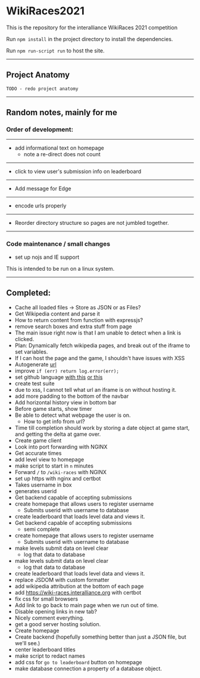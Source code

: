 # WikiRaces2021
This is the repository for the interalliance WikiRaces 2021 competition

Run `npm install` in the project directory to install the dependencies.

Run `npm run-script run` to host the site.

---

## Project Anatomy

```
TODO - redo project anatomy
```

---

## Random notes, mainly for me

<!--- TODO -->
### Order of development:

------
- add informational text on homepage
	- note a re-direct does not count
------
- click to view user's submission info on leaderboard
------
- Add message for Edge
------
- encode urls properly
------
- Reorder directory structure so pages are not jumbled together.
------

### Code maintenance / small changes
- set up nojs and IE support

This is intended to be run on a linux system.

----

## Completed:
- Cache all loaded files -> Store as JSON or as Files?
- Get Wikipedia content and parse it
- How to return content from function with expressjs?
- remove search boxes and extra stuff from page
- The main issue right now is that I am unable to detect when a link is clicked.
- Plan: Dynamically fetch wikipedia pages, and break out of the iframe to set variables.
- If I can host the page and the game, I shouldn't have issues with XSS
- Autogenerate [url](https://github.com/ElderINTERalliance/WikiRaces2021/blob/3d731bdac930a36299f17b73827c23e2dd1e2c54/src/game/game_static/client.js#L8)
- improve `if (err) return log.error(err);`
- set github language [with this](https://hackernoon.com/how-to-change-repo-language-in-github-c3e07819c5bb) [or this](https://stackoverflow.com/questions/34713765/github-changes-repository-to-wrong-language)
- create test suite
- due to xss, I cannot tell what url an iframe is on without hosting it.
- add more padding to the bottom of the navbar
- Add horizontal history view in bottom bar
- Before game starts, show timer
- Be able to detect what webpage the user is on.
	- How to get info from url?
- Time till completion should work by storing a date object at game start, and getting the delta at game over.
- Create game client
- Look into port forwarding with NGINX
- Get accurate times
- add level view to homepage
- make script to start in `n` minutes
- Forward `/` to `/wiki-races` with NGINX
- set up https with nginx and certbot
- Takes username in box
- generates userid
- Get backend capable of accepting submissions
- create homepage that allows users to register username
	- Submits userid with username to database
- create leaderboard that loads level data and views it.
- Get backend capable of accepting submissions
	- semi complete
- create homepage that allows users to register username
  - Submits userid with username to database
- make levels submit data on level clear
	- log that data to database
- make levels submit data on level clear
	- log that data to database
- create leaderboard that loads level data and views it.
- replace JSDOM with custom formatter
- add wikipedia attribution at the bottom of each page
- add https://wiki-races.interalliance.org with certbot
- fix css for small browsers
- Add link to go back to main page when we run out of time.
- Disable opening links in new tab?
- Nicely comment everything.
- get a good server hosting solution.
- Create homepage
- Create backend (hopefully something better than just a JSON file, but we'll see.)
- center leaderboard titles
- make script to redact names
- add css for `go to leaderboard` button on homepage
- make database connection a property of a database object.
